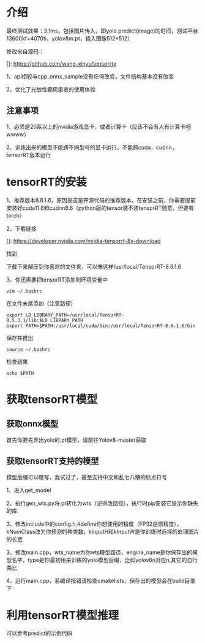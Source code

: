 # 介绍

最终测试效果：3.1ms，包括图片传入，即yolo.predict(image)的时间，测试平台13600kf+4070ti，yolov8m.pt，输入图像512*512）



修改来自源码：

[]: https://github.com/wang-xinyu/tensorrtx



1、api相较与cpp_onnx_sample没有任何改变，文件结构基本没有改变

2、优化了光敏性癫痫患者的使用体验





## 注意事项

1、必须是20系以上的nvidia游戏显卡，或者计算卡（应该不会有人有计算卡吧wwww）

2、训练出来的模型不能跨不同型号的显卡运行，不能跨cuda，cudnn，tensorRT版本运行



# tensorRT的安装

1、推荐版本8.6.1.6，原因是这是开源代码的推荐版本，在安装之前，你需要提前安装好cuda11.8和cudnn8.6（python版的tensor装不装tensorRT随意，但要有torch）

2、下载链接

[]: https://developer.nvidia.com/nvidia-tensorrt-8x-download

找到[](https://developer.nvidia.com/downloads/compute/machine-learning/tensorrt/secure/8.6.1/tars/TensorRT-8.6.1.6.Linux.x86_64-gnu.cuda-11.8.tar.gz)

下载下来解压到你喜欢的文件夹，可以像这样/usr/local/TensorRT-8.6.1.6

3、你还需要把tensorRT添加到环境变量中

```
vim ~/.bashrc
```

在文件末尾添加（注意路径）

```
export LD_LIBRARY_PATH=/usr/local/TensorRT-8.5.3.1/lib:$LD_LIBRARY_PATH
export PATH=$PATH:/usr/local/cuda/bin:/usr/local/TensorRT-8.6.1.6/bin
```

保存并推出

```
source ~/.bashrc
```

检查结果

```
echo $PATH
```

# 获取tensorRT模型

## 获取onnx模型

首先你要先弄出yolo的.pt模型，请前往Yolov8-master获取

## 获取tensorRT支持的模型

模型后缀可以瞎写，我试过了，甚至支持中文和乱七八糟的标点符号

1、进入get_model

2、执行gen_wts.py将.pt转化为wts（记得改路径），执行时pip安装它提示你缺失的库

3、修改include中的config.h,\#define你想使用的精度（FP32是原精度），kNumClass改为你预测的种类数，kInputH和kInputW是你训练时选择的处理图片的长宽

3、修改main.cpp，wts_name为你wts模型路径，engine_name是你保存出的模型名字，type是你最初用来训练的yolo模型后缀，比如yolov8n对应n,其它的自行类比

4、运行main.cpp，若编译报错请检查cmakelists，保存出的模型会在build目录下

# 利用tensorRT模型推理

可以参考predict的示例代码











